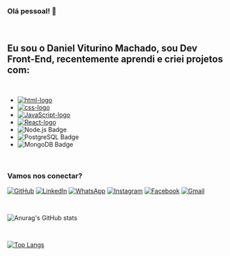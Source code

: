 ### Olá pessoal! :tada:

<br>

<h2>Eu sou o Daniel Viturino Machado, sou Dev Front-End, recentemente aprendi e criei projetos com:</h2>

<br>

- <a href="https://pt.wikipedia.org/wiki/HTML" target="_blank"><img src="https://img.shields.io/badge/HTML5-E34F26?style=for-the-badge&logo=html5&logoColor=white" alt="html-logo"></a>
- <a href="https://pt.wikipedia.org/wiki/CSS3" target="_blank"><img src="https://img.shields.io/badge/CSS3-1572B6?style=for-the-badge&logo=css3&logoColor=white" alt="css-logo"></a>
- <a href="https://pt.wikipedia.org/wiki/JavaScript" target="_blank"><img src="https://img.shields.io/badge/JavaScript-323330?style=for-the-badge&logo=javascript&logoColor=F7DF1E" alt="JavaScript-logo"></a>
- <a href="https://pt.wikipedia.org/wiki/React_(JavaScript)" target="_blank"><img src="https://img.shields.io/badge/React-20232A?style=for-the-badge&logo=react&logoColor=61DAFB" alt="React-logo"></a>
- ![Node.js Badge](https://img.shields.io/badge/Node.js-393?logo=nodedotjs&logoColor=fff&style=for-the-badge)
- ![PostgreSQL Badge](https://img.shields.io/badge/PostgreSQL-4169E1?logo=postgresql&logoColor=fff&style=for-the-badge)
- ![MongoDB Badge](https://img.shields.io/badge/MongoDB-47A248?logo=mongodb&logoColor=fff&style=for-the-badge)
<br>

### Vamos nos conectar?
[![GitHub](https://img.shields.io/badge/-1?style=social&logo=github)](https://github.com/danvitmac)
[![LinkedIn](https://img.shields.io/badge/-0077B5?style=social&logo=linkedin)](https://www.linkedin.com/in/linkedin.com/in/devdanielmachado//)
[![WhatsApp](https://img.shields.io/badge/-25D366?style=social&logo=whatsapp)](https://wa.me/+351939467926)
[![Instagram](https://img.shields.io/badge/-23E4405F?style=social&logo=instagram)](https://www.instagram.com/dan.viturino.machado/)
[![Facebook](https://img.shields.io/badge/-1?style=social&logo=facebook)](https://www.facebook.com/daniel.viturinomachado/)
[![Gmail](https://img.shields.io/badge/-333333?style=social&logo=gmail&logoColor=red)](mailto:daniel.atdr@gmail.com)




<br>

![Anurag's GitHub stats](https://github-readme-stats.vercel.app/api?username=danvitmac&show_icons=true&theme=dark)

<br>

[![Top Langs](https://github-readme-stats.vercel.app/api/top-langs/?username=danvitmac&layout=compact)](https://github.com/anuraghazra/github-readme-stats)


